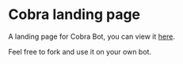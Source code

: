 # Cobra landing page
A landing page for Cobra Bot, you can view it [here](https://cobra.telmoduarte.me).

Feel free to fork and use it on your own bot.
